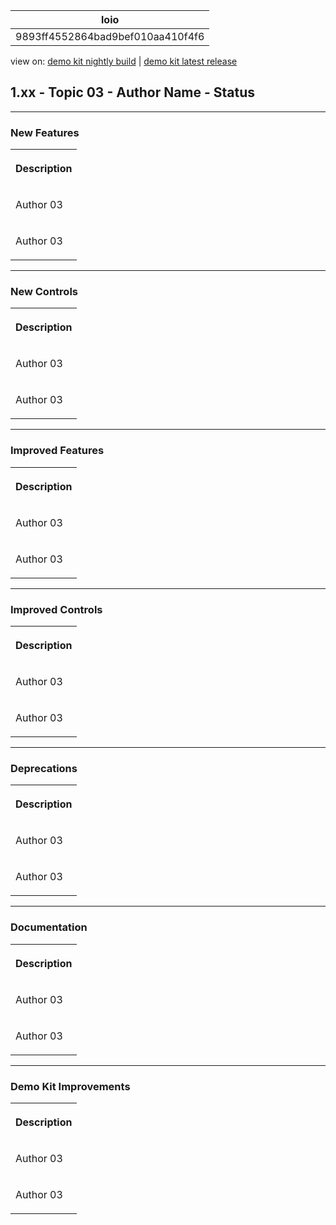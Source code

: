 <!-- loio9893ff4552864bad9bef010aa410f4f6 -->

| loio |
| -----|
| 9893ff4552864bad9bef010aa410f4f6 |

<div id="loio">

view on: [demo kit nightly build](https://openui5nightly.hana.ondemand.com/topic/9893ff4552864bad9bef010aa410f4f6) | [demo kit latest release](https://sdk.openui5.org/topic/9893ff4552864bad9bef010aa410f4f6)</div>

## 1.xx - Topic 03 - Author Name - Status

***

<a name="loio9893ff4552864bad9bef010aa410f4f6__section_yxw_pxt_zcb"/>

### New Features

<a name="loio9893ff4552864bad9bef010aa410f4f6__table_krd_ltq_mfb"/> 


<table>
<tr>
<th valign="top">

Description



</th>
</tr>
<tr>
<td valign="top">

Аuthor 03



</td>
</tr>
<tr>
<td valign="top">

Аuthor 03



</td>
</tr>
</table>

***

<a name="loio9893ff4552864bad9bef010aa410f4f6__section_bkm_s15_zcb"/>

### New Controls

<a name="loio9893ff4552864bad9bef010aa410f4f6__table_ejf_dvq_mfb"/> 


<table>
<tr>
<th valign="top">

Description



</th>
</tr>
<tr>
<td valign="top">

Аuthor 03



</td>
</tr>
<tr>
<td valign="top">

Аuthor 03



</td>
</tr>
</table>

***

<a name="loio9893ff4552864bad9bef010aa410f4f6__section_qwl_pb5_zcb"/>

### Improved Features

<a name="loio9893ff4552864bad9bef010aa410f4f6__table_tpj_dvq_mfb"/> 


<table>
<tr>
<th valign="top">

Description



</th>
</tr>
<tr>
<td valign="top">

Аuthor 03



</td>
</tr>
<tr>
<td valign="top">

Аuthor 03



</td>
</tr>
</table>

***

<a name="loio9893ff4552864bad9bef010aa410f4f6__section_rqn_wd5_zcb"/>

### Improved Controls

<a name="loio9893ff4552864bad9bef010aa410f4f6__table_qcq_dvq_mfb"/> 


<table>
<tr>
<th valign="top">

Description



</th>
</tr>
<tr>
<td valign="top">

Аuthor 03



</td>
</tr>
<tr>
<td valign="top">

Аuthor 03



</td>
</tr>
</table>

***

<a name="loio9893ff4552864bad9bef010aa410f4f6__section_cps_cg5_zcb"/>

### Deprecations

<a name="loio9893ff4552864bad9bef010aa410f4f6__table_p1z_dvq_mfb"/> 


<table>
<tr>
<th valign="top">

Description



</th>
</tr>
<tr>
<td valign="top">

Аuthor 03



</td>
</tr>
<tr>
<td valign="top">

Аuthor 03



</td>
</tr>
</table>

***

<a name="loio9893ff4552864bad9bef010aa410f4f6__section_z2h_fh5_zcb"/>

### Documentation

<a name="loio9893ff4552864bad9bef010aa410f4f6__table_u2d_2vq_mfb"/> 


<table>
<tr>
<th valign="top">

Description



</th>
</tr>
<tr>
<td valign="top">

Аuthor 03



</td>
</tr>
<tr>
<td valign="top">

Аuthor 03



</td>
</tr>
</table>

***

<a name="loio9893ff4552864bad9bef010aa410f4f6__section_r5v_3h5_zcb"/>

### Demo Kit Improvements

<a name="loio9893ff4552864bad9bef010aa410f4f6__table_e2h_2vq_mfb"/> 


<table>
<tr>
<th valign="top">

Description



</th>
</tr>
<tr>
<td valign="top">

Аuthor 03



</td>
</tr>
<tr>
<td valign="top">

Аuthor 03



</td>
</tr>
</table>

